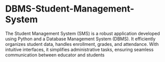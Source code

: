 # DBMS-Student-Management-System
The Student Management System (SMS) is a robust application developed using Python and a Database Management System (DBMS). It efficiently organizes student data, handles enrollment, grades, and attendance. With intuitive interfaces, it simplifies administrative tasks, ensuring seamless communication between educator and students
